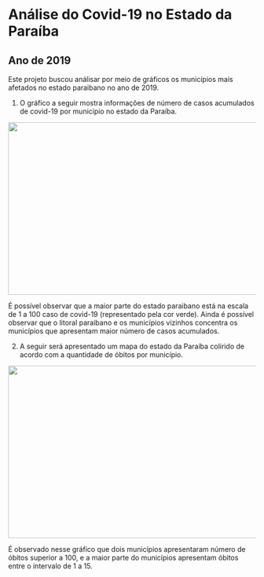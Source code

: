 # Análise do Covid-19 no Estado da Paraíba

## Ano de 2019

Este projeto buscou análisar por meio de gráficos os municípios mais afetados no estado paraibano no ano de 2019.

1. O gráfico a seguir mostra informações de número de casos acumulados de covid-19 por município no estado da Paraíba.

<div align="center">
<img height="350px" src="https://user-images.githubusercontent.com/119846236/210457885-347132ce-1376-47c6-a90b-4e578504ffa1.png" width="800px" />
</div>

É possível observar que a maior parte do estado paraibano está na escala de 1 a 100 caso de covid-19 (representado pela cor verde).
Ainda é possível observar que o litoral paraibano e os municípios vizinhos concentra os municípios que apresentam maior número de casos acumulados.

2. A seguir será apresentado um mapa do estado da Paraíba colirido de acordo com a quantidade de óbitos por município.

<div align="center">
<img height="350px" src="https://user-images.githubusercontent.com/119846236/210457610-8875f5c7-3284-4b80-bbf1-80537ef02298.png" width="750px" />
</div>

É observado nesse gráfico que dois municípios apresentaram número de óbitos superior a 100, e a maior parte do municípios apresentam óbitos entre o intervalo de 1 a 15. 

